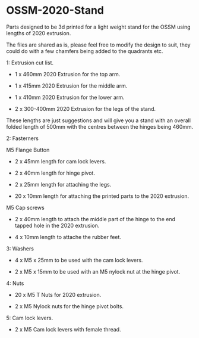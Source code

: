 # OSSM-2020-Stand
Parts designed to be 3d printed for a light weight stand for the OSSM using lengths of 2020 extrusion.

The files are shared as is, please feel free to modify the design to suit, they could do with a few chamfers being added to the quadrants etc.

1: Extrusion cut list.

 - 1 x 460mm 2020 Extrusion for the top arm.

 - 1 x 415mm 2020 Extrusion for the middle arm.

 - 1 x 410mm 2020 Extrusion for the lower arm.

 - 2 x 300-400mm 2020 Extrusion for the legs of the stand.

These lengths are just suggestions and will give you a stand with an overall folded length of 500mm with the centres between the hinges being 460mm.

2: Fasterners

M5 Flange Button

 - 2 x 45mm length for cam lock levers.

 - 2 x 40mm length for hinge pivot.

 - 2 x 25mm length for attaching the legs.

 - 20 x 10mm length for attaching the printed parts to the 2020 extrusion.

M5 Cap screws

 - 2 x 40mm length to attach the middle part of the hinge to the end tapped hole in the 2020 extrusion.

 - 4 x 10mm length to attache the rubber feet.

3: Washers

 - 4 x M5 x 25mm to be used with the cam lock levers.

 - 2 x M5 x 15mm to be used with an M5 nylock nut at the hinge pivot.

4: Nuts

 - 20 x M5 T Nuts for 2020 extrusion.

 - 2 x M5 Nylock nuts for the hinge pivot bolts.

5: Cam lock levers.

 - 2 x M5 Cam lock levers with female thread.
